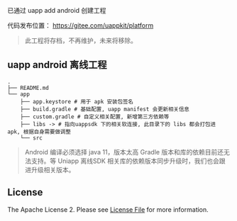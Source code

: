 已通过 uapp add android 创建工程

代码发布位置：
<https://gitee.com/uappkit/platform>

> 此工程将存档，不再维护，未来将移除。

## uapp android 离线工程

```
.
├── README.md
└── app
    ├── app.keystore # 用于 apk 安装包签名
    ├── build.gradle # 基础配置, uapp manifest 会更新相关信息
    ├── custom.gradle # 自定义相关配置, 新增第三方依赖等
    ├── libs -> # 指向uappsdk 下的相关软连接, 此目录下的 libs 都会打包进 apk, 根据自身需要做调整
    └── src
```

> Android 编译必须选择 java 11，版本太高 Gradle 版本和库的依赖目前还无法支持。等 Uniapp 离线SDK 相关库的依赖版本同步升级时，我们也会跟进升级相关版本。

## License

The Apache License 2. Please see [License File](LICENSE.md) for more information.
